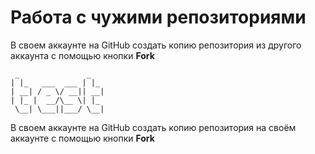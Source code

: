 # **Работа с чужими репозиториями**
В своем аккаунте на GitHub создать копию репозитория из другого аккаунта с помощью кнопки **Fork**
```
 _               _   
| |_   ___  ___ | |_ 
| __| / _ \/ __|| __|
| |_ |  __/\__ \| |_ 
 \__| \___||___/ \__|
 ```
 В своем аккаунте на GitHub создать копию репозитория на своём аккаунте с помощью кнопки **Fork**